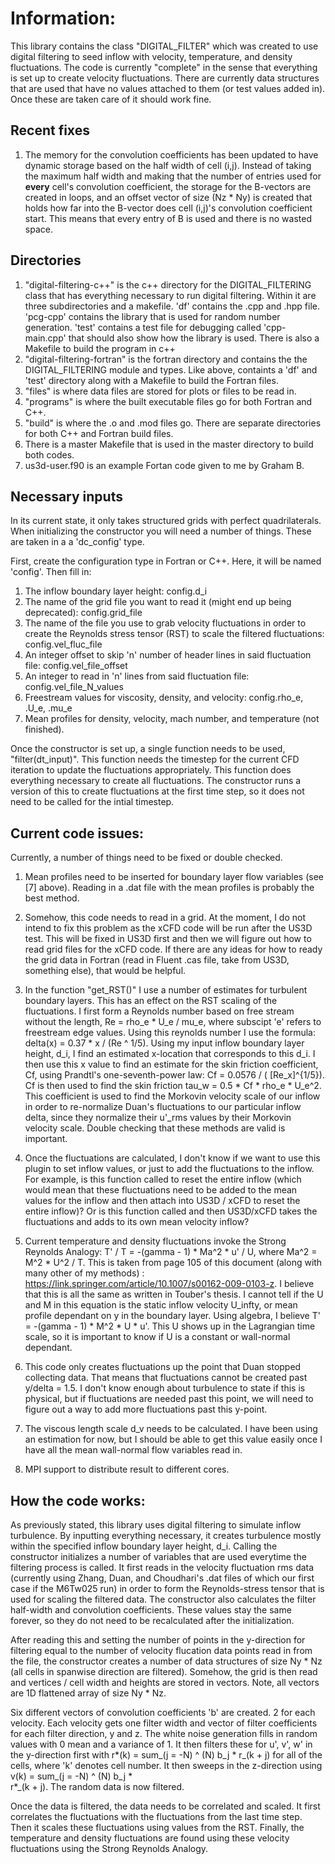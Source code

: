 # Information:

This library contains the class "DIGITAL_FILTER" which was created to use digital filtering to seed inflow with velocity, temperature, and density fluctuations. The code is currently "complete" in the sense that everything is set up to create velocity fluctuations. There are currently data structures that are used that have no values attached to them (or test values added in). Once these are taken care of it should work fine. 

## Recent fixes 

1) The memory for the convolution coefficients has been updated to have dynamic storage based on the half width of cell (i,j). Instead of taking the maximum half width and making that the number of entries used for **every** cell's convolution coefficient, the storage for the B-vectors are created in loops, and an offset vector of size (Nz * Ny) is created that holds how far into the B-vector does cell (i,j)'s convolution coefficient start. This means that every entry of B is used and there is no wasted space.


## Directories 
1) "digital-filtering-c++" is the c++ directory for the DIGITAL_FILTERING class that has everything necessary to run digital filtering. Within it are three subdirectories and a makefile. 'df' contains the .cpp and .hpp file. 'pcg-cpp' contains the library that is used for random number generation. 'test' contains a test file for debugging called 'cpp-main.cpp' that should also show how the library is used. There is also a Makefile to build the program in c++
2) "digital-filtering-fortran" is the fortran directory and contains the the DIGITAL_FILTERING module and types. Like above, containts a 'df' and 'test' directory along with a Makefile to build the Fortran files. 
3) "files" is where data files are stored for plots or files to be read in.
4) "programs" is where the built executable files go for both Fortran and C++.
5) "build" is where the .o and .mod files go. There are separate directories for both C++ and Fortran build files.
6) There is a master Makefile that is used in the master directory to build both codes.
7) us3d-user.f90 is an example Fortan code given to me by Graham B.


## Necessary inputs
In its current state, it only takes structured grids with perfect quadrilaterals. When initializing the constructor you will need a number of things. These are taken in a a 'dc_config' type.

First, create the configuration type in Fortran or C++. Here, it will be named 'config'. Then fill in:
1) The inflow boundary layer height: config.d_i 
2) The name of the grid file you want to read it (might end up being deprecated): config.grid_file
3) The name of the file you use to grab velocity fluctuations in order to create the Reynolds stress tensor (RST) to scale the filtered fluctuations: config.vel_fluc_file
4) An integer offset to skip 'n' number of header lines in said fluctuation file: config.vel_file_offset
5) An integer to read in 'n' lines from said fluctuation file: config.vel_file_N_values
6) Freestream values for viscosity, density, and velocity: config.rho_e, .U_e, .mu_e
7) Mean profiles for density, velocity, mach number, and temperature (not finished). 

Once the constructor is set up, a single function needs to be used, "filter(dt_input)". This function needs the timestep for the current CFD iteration to update the fluctuations appropriately. This function does everything necessary to create all fluctuations. The constructor runs a version of this to create fluctuations at the first time step, so it does not need to be called for the intial timestep.


## Current code issues:

Currently, a number of things need to be fixed or double checked. 

1) Mean profiles need to be inserted for boundary layer flow variables (see [7] above). Reading in a .dat file with the mean profiles is probably the best method. 

2) Somehow, this code needs to read in a grid. At the moment, I do not intend to fix this problem as the xCFD code will be run after the US3D test. This will be fixed in US3D first and then we will figure out how to read grid files for the xCFD code. If there are any ideas for how to ready the grid data in Fortran (read in Fluent .cas file, take from US3D, something else), that would be helpful.

3) In the function "get_RST()" I use a number of estimates for turbulent boundary layers. This has an effect on the RST scaling of the fluctuations. I first form a Reynolds number based on free stream without the length, Re = rho_e * U_e / mu_e, where subscipt 'e' refers to freestream edge values. Using this reynolds number I use the formula: 
delta(x) = 0.37 * x / (Re ^ 1/5). Using my input inflow boundary layer height, d_i, I find an estimated x-location that corresponds to this d_i. I then use this x value to find an estimate for the skin friction coefficient, Cf, using Prandtl's one-seventh-power law: Cf = 0.0576 / ( [Re_x]^{1/5}). Cf is then used to find the skin friction 
tau_w = 0.5 * Cf * rho_e * U_e^2. This coefficient is used to find the Morkovin velocity scale of our inflow in order to re-normalize Duan's fluctuations to our particular inflow delta, since they normalize their u'_rms values by their Morkovin velocity scale. Double checking that these methods are valid is important.

4) Once the fluctuations are calculated, I don't know if we want to use this plugin to set inflow values, or just to add the fluctuations to the inflow. For example, is this function called to reset the entire inflow (which would mean that these fluctuations need to be added to the mean values for the inflow and then attach into US3D / xCFD to reset the entire inflow)? Or is this function called and then US3D/xCFD takes the fluctuations and adds to its own mean velocity inflow?

5) Current temperature and density fluctuations invoke the Strong Reynolds Analogy: T' / T = -(gamma - 1) * Ma^2 * u' / U, where Ma^2 = M^2 * U^2 / T. This is taken from page 105 of this document (along with many other of my methods) : https://link.springer.com/article/10.1007/s00162-009-0103-z. I believe that this is all the same as written in Touber's thesis.  I cannot tell if the U and M in this equation is the static inflow velocity U_infty, or mean profile dependant on y in the boundary layer. Using algebra, I believe T' = -(gamma - 1) * M^2 * U * u'. This U shows up in the Lagrangian time scale, so it is important to know if U is a constant or wall-normal dependant. 

6) This code only creates fluctuations up the point that Duan stopped collecting data. That means that fluctuations cannot be created past y/delta = 1.5. I don't know enough about turbulence to state if this is physical, but if fluctuations are needed past this point, we will need to figure out a way to add more fluctuations past this y-point. 

7) The viscous length scale d_v needs to be calculated. I have been using an estimation for now, but I should be able to get this value easily once I have all the mean wall-normal flow variables read in.

8) MPI support to distribute result to different cores.

## How the code works:

As previously stated, this library uses digital filtering to simulate inflow turbulence. By inputting everything necessary, it creates turbulence mostly within the specified inflow boundary layer height, d_i. Calling the constructor initializes a number of variables that are used everytime the filtering process is called. It first reads in the velocity fluctuation rms data (currently using Zhang, Duan, and Choudhari's .dat files of which our first case if the M6Tw025 run) in order to form the Reynolds-stress tensor that is used for scaling the filtered data. The constructor also calculates the filter half-width and convolution coefficients. These values stay the same forever, so they do not need to be recalculated after the initialization. 

After reading this and setting the number of points in the y-direction for filtering equal to the number of velocity flucation data points read in from the file, the constructor creates a number of data structures of size Ny * Nz (all cells in spanwise direction are filtered). Somehow, the grid is then read and vertices / cell width and heights are stored in vectors. Note, all vectors are 1D flattened array of size Ny * Nz. 

Six different vectors of convolution coefficients 'b' are created. 2 for each velocity. Each velocity gets one filter width and vector of filter coefficients for each filter direction, y and z. The white noise generation fills in random values with 0 mean and a variance of 1. It then filters these for u', v', w' in the y-direction first with 
r*(k) = sum_(j = -N) ^ (N) b_j *  r_(k + j) for all of the cells, where 'k' denotes cell number. It then sweeps in the z-direction using v(k) = sum_(j = -N) ^ (N) b_j *  
r*_(k + j). The random data is now filtered.


Once the data is filtered, the data needs to be correlated and scaled. It first correlates the fluctuations with the fluctuations from the last time step. Then it scales these fluctuations using values from the RST. Finally, the temperature and density fluctuations are found using these velocity fluctuations using the Strong Reynolds Analogy. 

